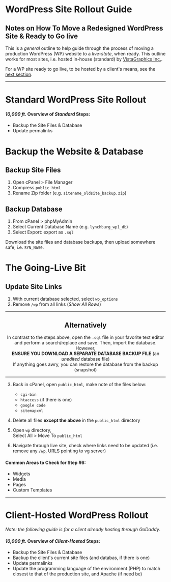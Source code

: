 # WordPress Site Rollout Guide  
## Notes on How To Move a Redesigned WordPress Site & Ready to Go live  

This is a *general* outline to help guide through the process of moving a production WordPress (WP) website to a *live-state*, when ready. This outline works for most sites, i.e. hosted in-house (standard) by [VistaGraphics Inc.](http://www.vistagraphicsinc.com/).  

For a WP site ready to go live, to be hosted by a client's means, see the [next section](#client-hosted-wordpress-rollout).  

***  

# Standard WordPress Site Rollout  

#### *10,000 ft.* Overview of *Standard* Steps:  
* Backup the Site Files & Database  
* Update permalinks  

# Backup the Website & Database  

## Backup Site Files  

1. Open cPanel > File Manager  
2. Compress `public_html`  
3. Rename Zip folder (e.g. `sitename_oldsite_backup.zip`)  

## Backup Database  

1. From cPanel > phpMyAdmin  
2. Select Current Database Name (e.g. `lynchburg_wp1_db`)  
3. Select Export: export as `.sql`  

Download the site files and database backups, then upload somewhere safe, i.e. `SYN_NAS0`.    

# The Going-Live Bit  

## Update Site Links  

1. With current database selected, select `wp_options`  
2. Remove `/wp` from all links (*Show All Rows*)  

***  

<center>  

## **Alternatively**  
 In contrast to the steps above, open the `.sql` file in your favorite text editor and perform a search/replace and save. Then, import the database. However,  
 **ENSURE YOU DOWNLOAD A SEPARATE DATABASE BACKUP FILE** (an *unedited* database file)  
 If anything goes awry, you can restore the database from the backup (snapshot)  
</center>  

***  

3. Back in cPanel, open `public_html`, make note of the files below:  
    * `cgi-bin`  
    * `htaccess` (if there is one)  
    * `google code`  
    * `sitemapxml`  
4. Delete all files **except the above** in the `public_html` directory   
5. Open `wp` directory,  
    Select All > Move To `public_html`  

6. Navigate through live site, check where links need to be updated (i.e. remove any `/wp`, URLS pointing to vg server)  

#### Common Areas to Check for Step #6:  
* Widgets  
* Media  
* Pages  
* Custom Templates  

***  

# Client-Hosted WordPress Rollout  

*Note: the following guide is for a client already hosting through GoDaddy.*  

#### *10,000 ft.* Overview of *Client-Hosted* Steps:  

* Backup the Site Files & Database  
* Backup the client's current site files (and databas, if there is one)  
* Update permalinks  
* Update the programming language of the environment (PHP) to match closest to that of the production site, and Apache (if need be)  

